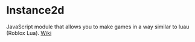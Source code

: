 # Instance2d
JavaScript module that allows you to make games in a way similar to luau (Roblox Lua).
[Wiki](nikaxe-dev.github.io/Instance2d/wiki)
